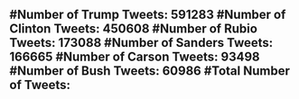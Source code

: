 #Number of Trump Tweets: 591283
#Number of Clinton Tweets: 450608
#Number of Rubio Tweets: 173088
#Number of Sanders Tweets: 166665
#Number of Carson Tweets: 93498
#Number of Bush Tweets: 60986
#Total Number of Tweets:  
---

